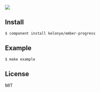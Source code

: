 ![](https://dl.dropbox.com/u/30162278/ember-progress.png)

Install
---

    $ component install kelonye/ember-progress

Example
---

    $ make example

License
---

MIT